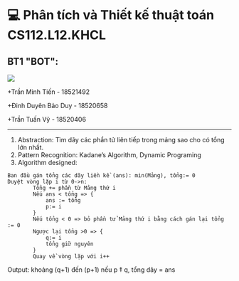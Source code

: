 # 💻 Phân tích và Thiết kế thuật toán CS112.L12.KHCL
## BT1 "BOT":

![](https://portal.uit.edu.vn/Styles/profi/images/logo186x150.png)

+Trần Minh Tiến - 18521492

+Đinh Duyên Bảo Duy - 18520658

+Trần Tuấn Vỹ - 18520406

----
1. Abstraction: Tìm dãy các phần tử liên tiếp trong mảng sao cho có tổng lớn nhất.
2. Pattern Recognition: Kadane’s Algorithm, Dynamic Programing
3. Algorithm designed:
```
Ban đầu gán tổng các dãy liền kề (ans): min(Mảng), tổng:= 0
Duyệt vòng lặp i từ 0->n:
		Tổng += phần từ Mảng thứ i
		Nếu ans < tổng => {
			ans := tổng
			p:= i
		}
		Nếu tổng < 0 => bỏ phần tử Mảng thứ i bằng cách gán lại tổng := 0 
		Ngược lại tổng >0 => { 
			q:= i
			tổng giữ nguyên
		}	
		Quay về vòng lặp với i++
```
Output: khoảng (q+1) đến (p+1) nếu p ‡ q, tổng dãy = ans